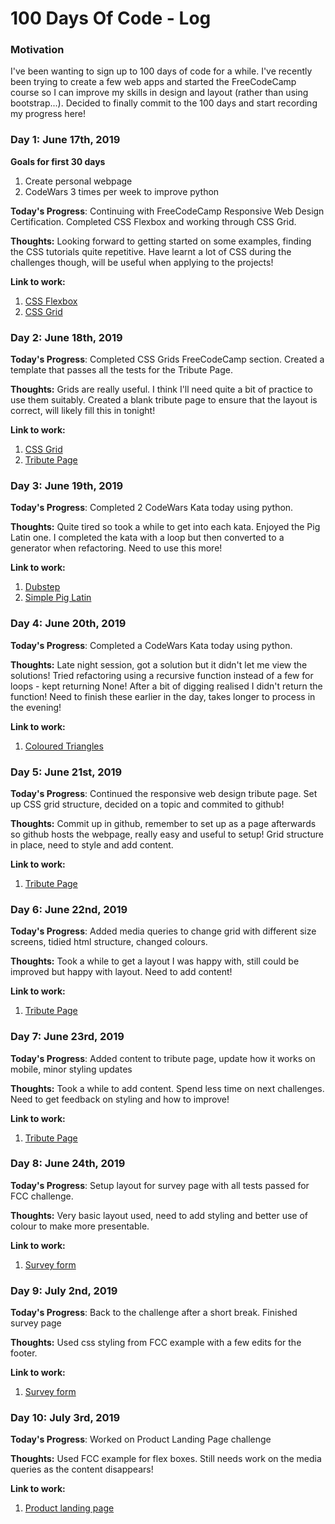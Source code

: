 # 100 Days Of Code - Log

### Motivation

I've been wanting to sign up to 100 days of code for a while. I've recently been trying to create a few web apps and started the FreeCodeCamp course so I can improve my skills in design and layout (rather than using bootstrap...). Decided to finally commit to the 100 days and start recording my progress here!

### Day 1: June 17th, 2019

**Goals for first 30 days**
1. Create personal webpage
2. CodeWars 3 times per week to improve python

**Today's Progress**: Continuing with FreeCodeCamp Responsive Web Design Certification. Completed CSS Flexbox and working through CSS Grid.

**Thoughts:** Looking forward to getting started on some examples, finding the CSS tutorials quite repetitive. Have learnt a lot of CSS during the challenges though, will be useful when applying to the projects!

**Link to work:** 
1. [CSS Flexbox](https://learn.freecodecamp.org/responsive-web-design/css-flexbox)
2. [CSS Grid](https://learn.freecodecamp.org/responsive-web-design/css-grid)

### Day 2: June 18th, 2019

**Today's Progress**: Completed CSS Grids FreeCodeCamp section. Created a template that passes all the tests for the Tribute Page.

**Thoughts:** Grids are really useful. I think I'll need quite a bit of practice to use them suitably. Created a blank tribute page to ensure that the layout is correct, will likely fill this in tonight! 

**Link to work:** 
1. [CSS Grid](https://learn.freecodecamp.org/responsive-web-design/css-grid)
2. [Tribute Page](https://codepen.io/anon/pen/KjMxaN)

### Day 3: June 19th, 2019

**Today's Progress**: Completed 2 CodeWars Kata today using python.

**Thoughts:** Quite tired so took a while to get into each kata. Enjoyed the Pig Latin one. I completed the kata with a loop but then converted to a generator when refactoring. Need to use this more!

**Link to work:** 
1. [Dubstep](https://www.codewars.com/kata/551dc350bf4e526099000ae5)
2. [Simple Pig Latin](https://www.codewars.com/kata/520b9d2ad5c005041100000f)

### Day 4: June 20th, 2019

**Today's Progress**: Completed a CodeWars Kata today using python.

**Thoughts:** Late night session, got a solution but it didn't let me view the solutions! Tried refactoring using a recursive function instead of a few for loops - kept returning None! After a bit of digging realised I didn't return the function! Need to finish these earlier in the day, takes longer to process in the evening! 

**Link to work:** 
1. [Coloured Triangles](https://www.codewars.com/kata/5a25ac6ac5e284cfbe000111)

### Day 5: June 21st, 2019

**Today's Progress**: Continued the responsive web design tribute page. Set up CSS grid structure, decided on a topic and commited to github!

**Thoughts:** Commit up in github, remember to set up as a page afterwards so github hosts the webpage, really easy and useful to setup! Grid structure in place, need to style and add content.

**Link to work:** 
1. [Tribute Page](https://github.com/kaparker/tribute-page/commit/eefa6e190046917a865314f4345683b48959f766)


### Day 6: June 22nd, 2019

**Today's Progress**: Added media queries to change grid with different size screens, tidied html structure, changed colours.

**Thoughts:** Took a while to get a layout I was happy with, still could be improved but happy with layout. Need to add content!

**Link to work:** 
1. [Tribute Page](https://github.com/kaparker/tribute-page/commit/bbcb84d424c80eede4a9abab76de9c1c1a92042e)

### Day 7: June 23rd, 2019

**Today's Progress**: Added content to tribute page, update how it works on mobile, minor styling updates

**Thoughts:** Took a while to add content. Spend less time on next challenges. Need to get feedback on styling and how to improve!

**Link to work:** 
1. [Tribute Page](https://github.com/kaparker/tribute-page/)

### Day 8: June 24th, 2019

**Today's Progress**: Setup layout for survey page with all tests passed for FCC challenge.

**Thoughts:** Very basic layout used, need to add styling and better use of colour to make more presentable.

**Link to work:** 
1. [Survey form](https://github.com/kaparker/survey-form/commit/13dc11dd9df7f330cabc2a344d5d039a176917eb)

### Day 9: July 2nd, 2019

**Today's Progress**: Back to the challenge after a short break. Finished survey page

**Thoughts:** Used css styling from FCC example with a few edits for the footer.

**Link to work:** 
1. [Survey form](https://github.com/kaparker/survey-form/commit/d44965d68fc5f8fe2e512a3c78ccf98cd92a7601)

### Day 10: July 3rd, 2019

**Today's Progress**: Worked on Product Landing Page challenge

**Thoughts:** Used FCC example for flex boxes. Still needs work on the media queries as the content disappears!

**Link to work:** 
1. [Product landing page](https://github.com/kaparker/product-landing-page/commit/2f5c1a3af4c70a583c115020f6a4d7a8066904c9)
